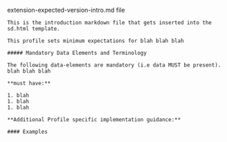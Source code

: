 extension-expected-version-intro.md file

    This is the introduction markdown file that gets inserted into the sd.html template.

    This profile sets minimum expectations for blah blah blah

    ##### Mandatory Data Elements and Terminology

    The following data-elements are mandatory (i.e data MUST be present). blah blah blah

    **must have:**

    1. blah
    1. blah
    1. blah

    **Additional Profile specific implementation guidance:**

    #### Examples
    